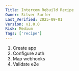 ```yaml
---
Title: Intercom Rebuild Recipe
Owner: Silver Surfer
Last_Verified: 2025-09-01
Version: v1.0.0
Risk: Medium
Tags: ['recipe']
---
```

1) Create app
2) Configure auth
3) Map webhooks
4) Validate e2e
